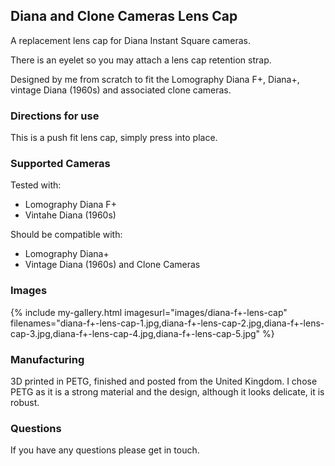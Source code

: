 ## Diana and Clone Cameras Lens Cap
A replacement lens cap for Diana Instant Square cameras.

There is an eyelet so you may attach a lens cap retention strap.

Designed by me from scratch to fit the Lomography Diana F+, Diana+, vintage Diana (1960s) and associated clone cameras.

### Directions for use
This is a push fit lens cap, simply press into place.

### Supported Cameras
Tested with:
- Lomography Diana F+
- Vintahe Diana (1960s)

Should be compatible with:
- Lomography Diana+
- Vintage Diana (1960s) and Clone Cameras

### Images
{% include my-gallery.html imagesurl="images/diana-f+-lens-cap"
   filenames="diana-f+-lens-cap-1.jpg,diana-f+-lens-cap-2.jpg,diana-f+-lens-cap-3.jpg,diana-f+-lens-cap-4.jpg,diana-f+-lens-cap-5.jpg" %}

### Manufacturing
3D printed in PETG, finished and posted from the United Kingdom. I chose PETG as it is a strong material and the design, although it looks delicate, it is robust.

### Questions
If you have any questions please get in touch.

